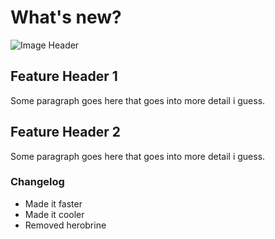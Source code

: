 # What's new?
![Image Header](https://i.imgur.com/eg9NHLR.png)

## Feature Header 1
Some paragraph goes here that goes into more detail i guess.

## Feature Header 2
Some paragraph goes here that goes into more detail i guess.

### Changelog
* Made it faster
* Made it cooler
* Removed herobrine
